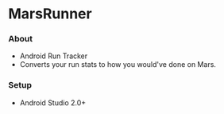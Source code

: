 # MarsRunner

### About
 * Android Run Tracker
 * Converts your run stats to how you would've done on Mars.
 
### Setup
 * Android Studio 2.0+
